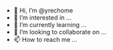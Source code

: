 - 👋 Hi, I’m @yrechome
- 👀 I’m interested in ...
- 🌱 I’m currently learning ...
- 💞️ I’m looking to collaborate on ...
- 📫 How to reach me ...

<!---
yrechome/yrechome is a ✨ special ✨ repository because its `README.md` (this file) appears on your GitHub profile.
You can click the Preview link to take a look at your changes.
--->
